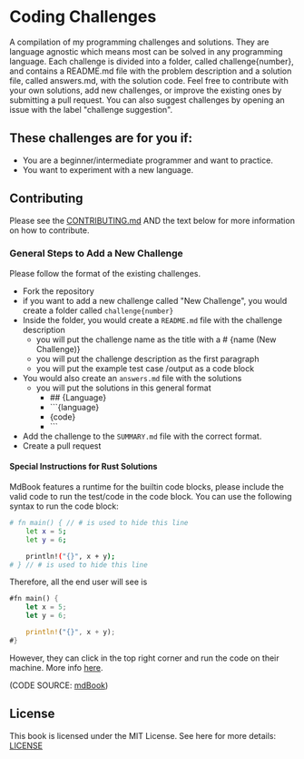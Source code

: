# Coding Challenges

A compilation of my programming challenges and solutions. They are language agnostic which means most can be solved in any programming language. Each challenge is divided into a folder, called challenge{number}, and contains a README.md file with the problem description and a solution file, called answers.md, with the solution code. Feel free to contribute with your own solutions, add new challenges, or improve the existing ones by submitting a pull request. You can also suggest challenges by opening an issue with the label "challenge suggestion".

## These challenges are for you if:
- You are a beginner/intermediate programmer and want to practice.
- You want to experiment with a new language.

## Contributing
Please see the [CONTRIBUTING.md](/CONTRIBUTING.md) AND the text below for more information on how to contribute.

### General Steps to Add a New Challenge
Please follow the format of the existing challenges.

- Fork the repository
- if you want to add a new challenge called "New Challenge", you would create a folder called `challenge{number}`
- Inside the folder, you would create a `README.md` file with the challenge description
    - you will put the challenge name as the title with a # {name (New Challenge)}
    - you will put the challenge description as the first paragraph
    - you will put the example test case /output as a code block
- You would also create an `answers.md` file with the solutions
    - you will put the solutions in this general format
        - \#\# {Language}
        - \`\`\`{language}
        - {code}
        - \`\`\`
- Add the challenge to the `SUMMARY.md` file with the correct format.
- Create a pull request


#### Special Instructions for Rust Solutions
MdBook features a runtime for the builtin code blocks, please include the valid code to run the test/code in the code block. You can use the following syntax to run the code block:

```bash
# fn main() { // # is used to hide this line
    let x = 5;
    let y = 6;

    println!("{}", x + y);
# } // # is used to hide this line
```

Therefore, all the end user will see is

```rust
#fn main() {
    let x = 5;
    let y = 6;

    println!("{}", x + y);
#}
```

However, they can click in the top right corner and run the code on their machine. More info [here](https://rust-lang.github.io/mdBook/format/mdbook.html).

(CODE SOURCE: [mdBook](https://rust-lang.github.io/mdBook/format/mdbook.html))

## License

This book is licensed under the MIT License. See here for more details: [LICENSE](https://raw.githubusercontent.com/ImmutableVariable/Coding-Challenges/main/LICENSE)